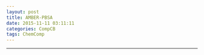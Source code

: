 ```yaml
---
layout: post
title: AMBER-PBSA
date: 2015-11-11 03:11:11
categories: CompCB
tags: ChemComp
---
```




------
